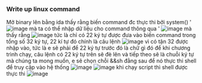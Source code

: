 ### Write up linux command

Mở binary lên bằng ida thấy rằng biến command đc thực thi bởi system()
' ![image](https://github.com/antkss/writeUP/assets/88892713/863a33da-b7ec-4621-93c0-ede3b530d775)
mà ta có thể nhập dữ liệu cho command thông qua
' ![image](https://github.com/antkss/writeUP/assets/88892713/58140b36-b596-4fa2-ace2-7c12a46e910c)
mà thấy rằng 
![image](https://github.com/antkss/writeUP/assets/88892713/b9e0e50c-fcbe-4e1d-968a-0a38516a80fd)
tức là chỉ có 22 ký tự được đưa vào biến command trong tổng số 32 ký tự, 22 kí tự đó chính là câu lệnh 
![image](https://github.com/antkss/writeUP/assets/88892713/65b0c350-1fcb-494b-a86d-d90d0ae536c6)
vì có tận 32 được nhập vào, tức là e sẽ phải để 22 ký tự trước đó là chữ gì đó để khi chương trình chạy, câu lệnh có 22 ký tự trên
sẽ đè lên và tiếp theo sẽ là chuỗi ký tự mà chúng ta mong muốn, e sẽ chọn chỗi &&sh đằng sau để nó thực thi shell để truy cập vào hệ thống
![image](https://github.com/antkss/writeUP/assets/88892713/e0226290-57b6-415b-9a30-3fce7079807b)
![image](https://github.com/antkss/writeUP/assets/88892713/4b6706db-bbe8-4cac-b622-a1218376cfcd)
khi chạy script thì shell được thực thi
![image](https://github.com/antkss/writeUP/assets/88892713/4b027d20-55f3-461d-8dbd-baf8dcd3b2a2)




